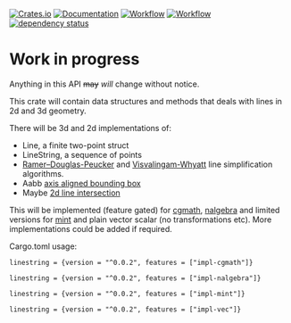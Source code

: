 [![Crates.io](https://meritbadge.herokuapp.com/linestring)](https://crates.io/crates/linestring)
[![Documentation](https://docs.rs/linestring/badge.svg)](https://docs.rs/linestring)
[![Workflow](https://github.com/eadf/linestring.rs/workflows/Rust/badge.svg)](https://github.com/eadf/linestring.rs/workflows/Rust/badge.svg)
[![Workflow](https://github.com/eadf/linestring.rs/workflows/Clippy/badge.svg)](https://github.com/eadf/linestring.rs/workflows/Clippy/badge.svg)
[![dependency status](https://deps.rs/crate/linestring/0.0.2/status.svg)](https://deps.rs/crate/linestring/0.0.2)

# Work in progress

Anything in this API ~~may~~ *will* change without notice.

This crate will contain data structures and methods that deals with lines in 2d and 3d geometry.

There will be 3d and 2d implementations of:
* Line, a finite two-point struct
* LineString, a sequence of points
* [Ramer–Douglas-Peucker](https://en.wikipedia.org/wiki/Ramer–Douglas–Peucker_algorithm) and [Visvalingam-Whyatt](https://en.wikipedia.org/wiki/Visvalingam–Whyatt_algorithm) line simplification algorithms.
* Aabb [axis aligned bounding box](https://en.wikipedia.org/wiki/Minimum_bounding_box)
* Maybe [2d line intersection](https://github.com/eadf/intersect2d.rs)

This will be implemented (feature gated) for [cgmath](https://crates.io/crates/cgmath), 
[nalgebra](https://crates.io/crates/nalgebra) and limited versions for [mint](https://crates.io/crates/nalgebra) and plain vector scalar (no transformations etc).
More implementations could be added if required.

Cargo.toml usage:
```cargo
linestring = {version = "^0.0.2", features = ["impl-cgmath"]}
```

```cargo
linestring = {version = "^0.0.2", features = ["impl-nalgebra"]}
```

```cargo
linestring = {version = "^0.0.2", features = ["impl-mint"]}
```

```cargo
linestring = {version = "^0.0.2", features = ["impl-vec"]}
```
